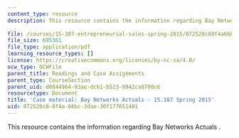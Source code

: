 ```yaml
---
content_type: resource
description: This resource contains the information regarding Bay Networks Actuals
  .
file: /courses/15-387-entrepreneurial-sales-spring-2015/072520c88f4a66bc3dae30f177651481_MIT15_387S15_Bay_Actuals.pdf
file_size: 695361
file_type: application/pdf
learning_resource_types: []
license: https://creativecommons.org/licenses/by-nc-sa/4.0/
ocw_type: OCWFile
parent_title: Readings and Case Assignments
parent_type: CourseSection
parent_uid: d0844964-93ae-dcb1-b523-9942ca8708c6
resourcetype: Document
title: 'Case material: Bay Networks Actuals - 15.387 Spring 2015'
uid: 072520c8-8f4a-66bc-3dae-30f177651481
---
```

This resource contains the information regarding Bay Networks Actuals .